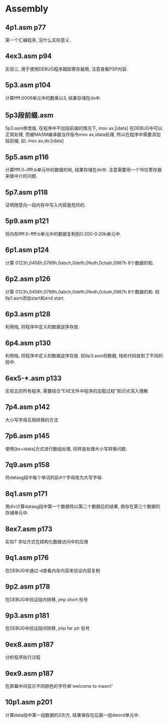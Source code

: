 # Assembly

## 4p1.asm	p77
第一个汇编程序, 没什么实际意义.

## 4ex3.asm	p94
实验三, 用于使用DEBUG程序跟踪寄存器用, 注意查看PSP内容.


## 5p3.asm	p104
计算ffff:0006单元中的数乘以3, 结果存储在dx中.

## 5p3段前缀.asm
5p3.asm修改版, 在程序中不加段前缀的情况下, 
mov ax,[idata] 在DEBUG中可以正常处理, 
而被MASM编译器当作指令mov ax,idata处理, 所以在程序中需要添加段前缀, 
如: mov ax,ds:[idata]

## 5p5.asm	p116
计算ffff:0~ffff:b单元中的数据的和, 结果存储在dx中.
注意需要用一个16位寄存器来做中介的问题.

## 5p7.asm	p118
证明随意向一段内存中写入内容是危险的.

## 5p9.asm	p121
将内存ffff:0-ffff:b单元中的数据复制到0:200-0:20b单元中.


## 6p1.asm	p124
计算 0123h,0456h,0789h,0abch,0defh,0fedh,0cbah,0987h 8个数据的和.

## 6p2.asm	p126
计算 0123h,0456h,0789h,0abch,0defh,0fedh,0cbah,0987h 8个数据的和.
较6p1.asm添加start和end start.

## 6p3.asm	p128
利用栈, 将程序中定义的数据逆序存放.

## 6p4.asm	p130
利用栈, 将程序中定义的数据逆序存放.
较6p3.asm将数据, 栈和代码放到了不同的段中.

## 6ex5-\*.asm	p133
实验五的所有程序, 需要结合"EXE文件中程序的加载过程"知识点深入理解.


## 7p4.asm	p142
大小写字母互相转换的方法

## 7p6.asm	p145
使用[bx+idata]方式进行数组处理, 同样是处理大小写转换问题.

## 7q9.asm	p158
将datasg段中每个单词的前4个字母改为大写字母.

## 8q1.asm	p171
用div计算datasg段中第一个数据除以第二个数据后的结果, 商存在第三个数据的存储单元中.

## 8ex7.asm	p173
实验7 寻址方式在结构化数据访问中的应用


## 9q1.asm	p176
在DEBUG中通过-d查看内存内容来验证内容复制

## 9p2.asm	p178
在DEBUG中验证段内转移, jmp short 标号

## 9p3.asm	p181
在DEBUG中验证段间转移, jmp far ptr 标号

## 9ex8.asm	p187
分析程序执行过程

## 9ex9.asm	p187
在屏幕中间显示不同颜色的字符串'welcome to masm!'

## 10p1.asm	p201
计算data段中第一组数据的3次方, 结果保存在后面一组dword单元中.
